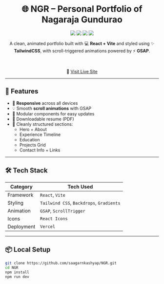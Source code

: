 <h1 align="center">🌐 NGR – Personal Portfolio of Nagaraja Gundurao</h1>

<p align="center">
  <img src="https://img.shields.io/badge/Built%20With-React-blue?style=flat&logo=react" />
  <img src="https://img.shields.io/badge/Vite-Fast%20Build-yellow?style=flat&logo=vite" />
  <img src="https://img.shields.io/badge/TailwindCSS-Styled-green?style=flat&logo=tailwindcss" />
  <img src="https://img.shields.io/badge/Deployed%20On-Vercel-black?style=flat&logo=vercel" />
</p>

<p align="center">
  A clean, animated portfolio built with 💻 <strong>React + Vite</strong> and styled using ✨ <strong>TailwindCSS</strong>, with scroll-triggered animations powered by ⚡ <strong>GSAP</strong>.
</p>

<br/>

<div align="center">
  <p>🔗 <a href="https://ngr.vercel.app" target="_blank">Visit Live Site</a></p>
</div>

---

## 🚀 Features

- 📱 **Responsive** across all devices
- 💡 Smooth **scroll animations** with GSAP
- 📂 Modular components for easy updates
- 📝 Downloadable resume (PDF)
- 💼 Cleanly structured sections:
  - Hero + About
  - Experience Timeline
  - Education
  - Projects Grid
  - Contact Info + Links

---

## 🛠️ Tech Stack

| Category     | Tech Used                          |
|--------------|------------------------------------|
| Framework    | `React`, `Vite`                    |
| Styling      | `Tailwind CSS`, `Backdrops`, `Gradients` |
| Animation    | `GSAP`, `ScrollTrigger`            |
| Icons        | `React Icons`                      |
| Deployment   | `Vercel`                           |

---



## 📦 Local Setup

```bash
git clone https://github.com/saagarnkashyap/NGR.git
cd NGR
npm install
npm run dev
